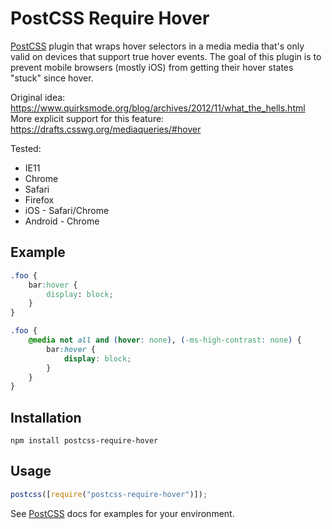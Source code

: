 # PostCSS Require Hover

[postcss]: https://github.com/postcss/postcss

[PostCSS] plugin that wraps hover selectors in a media media that's only valid on devices that support true hover events. The goal of this plugin is to prevent mobile browsers (mostly iOS) from getting their hover states "stuck" since hover.

Original idea: https://www.quirksmode.org/blog/archives/2012/11/what_the_hells.html
More explicit support for this feature: https://drafts.csswg.org/mediaqueries/#hover

Tested:

-   IE11
-   Chrome
-   Safari
-   Firefox
-   iOS - Safari/Chrome
-   Android - Chrome

## Example

```css
.foo {
    bar:hover {
        display: block;
    }
}
```

```css
.foo {
    @media not all and (hover: none), (-ms-high-contrast: none) {
        bar:hover {
            display: block;
        }
    }
}
```

## Installation

```
npm install postcss-require-hover
```

## Usage

```js
postcss([require("postcss-require-hover")]);
```

See [PostCSS] docs for examples for your environment.
